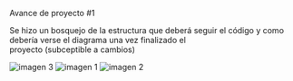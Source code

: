 Avance de proyecto #1

Se hizo un bosquejo de la estructura que deberá seguir el código y como debería verse el diagrama una vez finalizado el  
proyecto (subceptible a cambios)

![imagen 3](https://github.com/Falling-Bridge/ProyectoFinal-Desarrollo/assets/135036758/75c46110-b2a4-4009-b65e-8c99c64ba2e2)
![imagen 1](https://github.com/Falling-Bridge/ProyectoFinal-Desarrollo/assets/135036758/3af204ac-be8b-4c2a-8b8b-65221bf80c49)
![imagen 2](https://github.com/Falling-Bridge/ProyectoFinal-Desarrollo/assets/135036758/7391b07a-65be-4900-a8ad-f71cc8858664)




